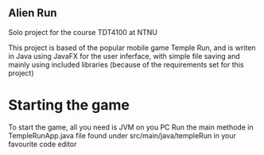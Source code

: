 ## Alien Run

Solo project for the course TDT4100 at NTNU

This project is based of the popular mobile game Temple Run, and is writen in Java using JavaFX for the user inferface, with simple file saving and mainly using included libraries (because of the requirements set for this project)

# Starting the game

To start the game, all you need is JVM on you PC
Run the main methode in TempleRunApp.java file found under src/main/java/templeRun in your favourite code editor 
